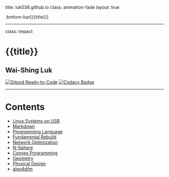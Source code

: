 title: luk036.github.io
class: animation-fade
layout: true

<!-- This slide will serve as the base layout for all your slides -->
.bottom-bar[{{title}}]

---

class: impact

# {{title}}

## Wai-Shing Luk

[![Gitpod Ready-to-Code](https://img.shields.io/badge/Gitpod-Ready--to--Code-blue?logo=gitpod)](https://gitpod.io/#https://github.com/luk036/luk036.github.io) 
[![Codacy Badge](https://api.codacy.com/project/badge/Grade/8f6a673d3177482b9b1d7b77995f0844)](https://app.codacy.com/app/luk036/luk036.github.io?utm_source=github.com&utm_medium=referral&utm_content=luk036/luk036.github.io&utm_campaign=badger)

---

# Contents

-   [Linux Systems on USB](flows/index.html)
-   [Markdown](markdown/index.html)
-   [Programming Language](proglang/index.html)
-   [Fundamental Rebuild](fun/index.html)
-   [Network Optimization](net_optim/quickstart.html)
-   [N-Sphere](n_sphere/intro.pdf)
-   [Convex Programming](cvx/index.html)
-   [Geometry](projgeom/index.html)
-   [Physical Design](physdes/index.html)
-   [algo4dfm](algo4dfm/index.html)
